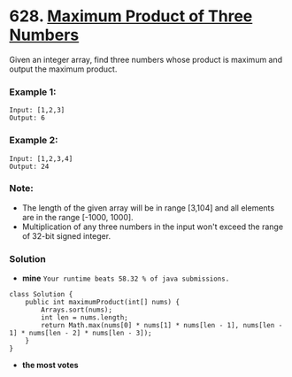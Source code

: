 # 628. [Maximum Product of Three Numbers](https://leetcode.com/problems/maximum-product-of-three-numbers/description/)

Given an integer array, find three numbers whose product is maximum and output the maximum product.

### Example 1:
    Input: [1,2,3]
    Output: 6
### Example 2:
    Input: [1,2,3,4]
    Output: 24
### Note:
* The length of the given array will be in range [3,104] and all elements are in the range [-1000, 1000].
* Multiplication of any three numbers in the input won't exceed the range of 32-bit signed integer.

### Solution
* **mine** `Your runtime beats 58.32 % of java submissions.`
```
class Solution {
    public int maximumProduct(int[] nums) {
        Arrays.sort(nums);
        int len = nums.length;
        return Math.max(nums[0] * nums[1] * nums[len - 1], nums[len - 1] * nums[len - 2] * nums[len - 3]);
    }
}
```

* **the most votes**
```
```
